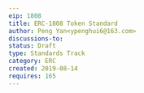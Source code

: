 ```yaml
---
eip: 1808
title: ERC-1808 Token Standard
author: Peng Yan<ypenghui6@163.com>
discussions-to: 
status: Draft
type: Standards Track
category: ERC
created: 2019-08-14
requires: 165
---
```

